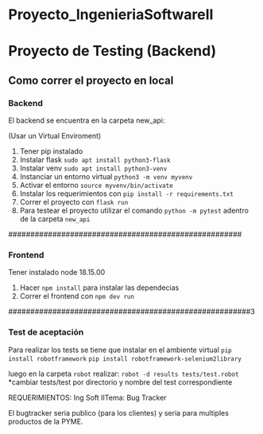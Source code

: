 # Proyecto_IngenieriaSoftwareII

# Proyecto de Testing (Backend)

## Como correr el proyecto en local
### Backend

El backend se encuentra en la carpeta new_api:

(Usar un Virtual Enviroment)

1. Tener pip instalado
2. Instalar flask `sudo apt install python3-flask`
3. Instalar venv  `sudo apt install python3-venv`
4. Instanciar un entorno virtual `python3 -m venv myvenv`
5. Activar el entorno `source myvenv/bin/activate`
3. Instalar los requerimientos con `pip install -r requirements.txt`
5. Correr el proyecto con `flask run`
6. Para testear el proyecto utilizar el comando `python -m pytest` adentro de la carpeta `new_api`


#####################################################

### Frontend
Tener instalado node 18.15.00

1. Hacer `npm install` para instalar las dependecias
2. Correr  el frontend con `npm dev run`

#######################################################3
### Test de aceptación
Para realizar los tests se tiene que instalar en el ambiente virtual 
`pip install robotframework`
`pip install robotframework-selenium2library`

luego en la carpeta `robot` realizar:
`robot -d results tests/test.robot`
*cambiar tests/test por directorio y nombre del test correspondiente

REQUERIMIENTOS:
Ing Soft IITema: Bug Tracker

El bugtracker seria publico (para los clientes) y seria para multiples
productos de la PYME.

